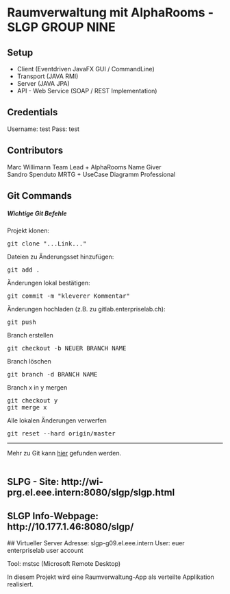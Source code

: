 # Raumverwaltung mit AlphaRooms - SLGP GROUP NINE
## Setup
<ul>
<li>Client (Eventdriven JavaFX GUI / CommandLine)</li>
<li>Transport (JAVA RMI)</li>
<li>Server (JAVA JPA)</li>
<li>API - Web Service (SOAP / REST Implementation)</li>
</ul>
<h2>Credentials</h2>
Username: test
Pass:     test
<h2>Contributors</h2>
Marc Willimann          Team Lead + AlphaRooms Name Giver <br>
Sandro Spenduto         MRTG + UseCase Diagramm Professional <br>
<h2>Git Commands</h2>
<div>
<h5><strong>Wichtige Git Befehle</strong></h5>
Projekt klonen:
<pre>git clone "...Link..."</pre>
Dateien zu Änderungsset hinzufügen:
<pre>git add .</pre>
Änderungen lokal bestätigen:
<pre>git commit -m "kleverer Kommentar"</pre>
Änderungen hochladen (z.B. zu gitlab.enterpriselab.ch):
<pre>git push</pre>
Branch erstellen
<pre>git checkout -b NEUER_BRANCH_NAME</pre>
Branch löschen
<pre>git branch -d BRANCH_NAME</pre>
Branch x in y mergen
<pre>git checkout y
git merge x</pre>
Alle lokalen Änderungen verwerfen
<pre>git reset --hard origin/master</pre>
<hr>
Mehr zu Git kann <a href="https://git-scm.com/">hier</a> gefunden werden. <br><br>

<h2>SLPG - Site:
http://wi-prg.el.eee.intern:8080/slgp/slgp.html </h2>
<h2>
<h2>SLGP Info-Webpage: http://10.177.1.46:8080/slgp/ </h2>
## Virtueller Server
Adresse: slgp-g09.el.eee.intern
User: euer enterpriselab user account

Tool: mstsc (Microsoft Remote Desktop)


In diesem Projekt wird eine Raumverwaltung-App als verteilte Applikation realisiert. 

